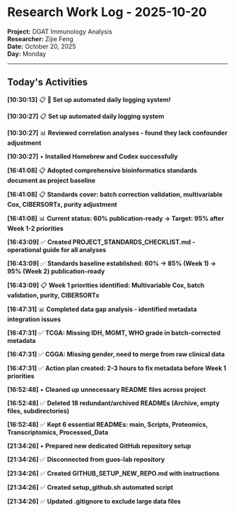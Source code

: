 # Research Work Log - 2025-10-20

**Project:** DGAT Immunology Analysis  
**Researcher:** Zijie Feng  
**Date:** October 20, 2025  
**Day:** Monday

---

## Today's Activities

**[10:30:13]** 📋 **🎉 Set up automated daily logging system!**

**[10:30:27]** 📋 **Set up automated daily logging system**

**[10:30:27]** 📊 **Reviewed correlation analyses - found they lack confounder adjustment**

**[10:30:27]** • **Installed Homebrew and Codex successfully**

**[16:41:08]** 📋 **Adopted comprehensive bioinformatics standards document as project baseline**

**[16:41:08]** 📋 **Standards cover: batch correction validation, multivariable Cox, CIBERSORTx, purity adjustment**

**[16:41:08]** 📊 **Current status: 60% publication-ready → Target: 95% after Week 1-2 priorities**

**[16:43:09]** ✅ **Created PROJECT_STANDARDS_CHECKLIST.md - operational guide for all analyses**

**[16:43:09]** ✅ **Standards baseline established: 60% → 85% (Week 1) → 95% (Week 2) publication-ready**

**[16:43:09]** 📋 **Week 1 priorities identified: Multivariable Cox, batch validation, purity, CIBERSORTx**

**[16:47:31]** 📊 **Completed data gap analysis - identified metadata integration issues**

**[16:47:31]** ✅ **TCGA: Missing IDH, MGMT, WHO grade in batch-corrected metadata**

**[16:47:31]** ✅ **CGGA: Missing gender, need to merge from raw clinical data**

**[16:47:31]** ✅ **Action plan created: 2-3 hours to fix metadata before Week 1 priorities**

**[16:52:48]** • **Cleaned up unnecessary README files across project**

**[16:52:48]** ✅ **Deleted 18 redundant/archived READMEs (Archive, empty files, subdirectories)**

**[16:52:48]** ✅ **Kept 6 essential READMEs: main, Scripts, Proteomics, Transcriptomics, Processed_Data**

**[21:34:26]** • **Prepared new dedicated GitHub repository setup**

**[21:34:26]** ✅ **Disconnected from guos-lab repository**

**[21:34:26]** ✅ **Created GITHUB_SETUP_NEW_REPO.md with instructions**

**[21:34:26]** ✅ **Created setup_github.sh automated script**

**[21:34:26]** ✅ **Updated .gitignore to exclude large data files**

